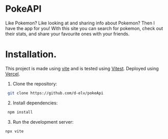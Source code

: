 # PokeAPI

Like Pokemon? Like looking at and sharing info about Pokemon? Then I have the app for you! With this site you can search for pokemon, check out their stats, and share your favourite ones with your friends.

# Installation.

This project is made using [vite](https://vite.dev/) and is tested using [Vitest](https://vitest.dev/).
Deployed using [Vercel](https://vercel.com/).

1. Clone the repository:

```bash
 git clone https://github.com/d-elv/pokeApi
```

2. Install dependencies:

```bash
 npm install
```

3. Run the development server:

```bash
npx vite
```
